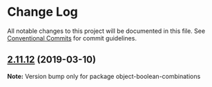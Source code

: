 # Change Log

All notable changes to this project will be documented in this file.
See [Conventional Commits](https://conventionalcommits.org) for commit guidelines.

## [2.11.12](https://gitlab.com/codsen/codsen/compare/object-boolean-combinations@2.11.10...object-boolean-combinations@2.11.12) (2019-03-10)

**Note:** Version bump only for package object-boolean-combinations
